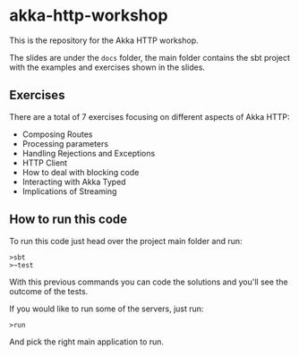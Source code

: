 # akka-http-workshop

This is the repository for the Akka HTTP workshop.

The slides are under the `docs` folder, the main folder contains the sbt project with the examples and exercises shown in the slides.

## Exercises
There are a total of 7 exercises focusing on different aspects of Akka HTTP:
- Composing Routes
- Processing parameters
- Handling Rejections and Exceptions
- HTTP Client
- How to deal with blocking code
- Interacting with Akka Typed
- Implications of Streaming

## How to run this code
To run this code just head over the project main folder and run:
```
>sbt
>~test
```
With this previous commands you can code the solutions and you'll see the outcome of the tests.

If you would like to run some of the servers, just run:
```
>run
```
And pick the right main application to run.
